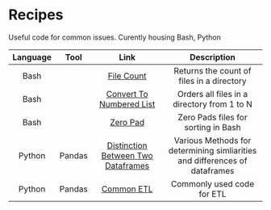 # Recipes
Useful code for common issues.
Curently housing Bash, Python

| Language |Tool| Link | Description |
|:-----:|:-----:|:----:|:----:|
|Bash||[File Count](https://github.com/jbrdge/HelpfulShellScripts/blob/master/Bash/filecount.sh)|Returns the count of files in a directory |
|Bash||[Convert To Numbered List](https://github.com/jbrdge/HelpfulShellScripts/blob/master/Bash/converttonumberedlist.sh)| Orders all files in a directory from 1 to N|
|Bash||[Zero Pad](https://github.com/jbrdge/HelpfulShellScripts/blob/master/Bash/zeropad.sh)| Zero Pads files for sorting in Bash |
|Python|Pandas|[Distinction Between Two Dataframes](https://github.com/jbrdge/HelpfulShellScripts/blob/master/Python/Pandas/distinctionsBetweenDataframes.py)| Various Methods for determining simliarities and differences of dataframes|
|Python|Pandas|[Common ETL](https://github.com/jbrdge/HelpfulShellScripts/blob/master/Python/Pandas/commonPandasETL.py)| Commonly used code for ETL|